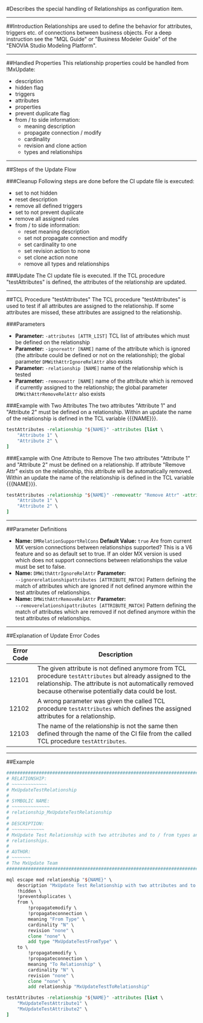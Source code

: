 <!--
 *
 *  This file is part of MxUpdate <http://www.mxupdate.org>.
 *
 *  MxUpdate is a deployment tool for a PLM platform to handle
 *  administration objects as single update files (configuration item).
 *
 *  Copyright (C) 2008-2016 The MxUpdate Team
 *
 *  The Manual of MxUpdate is licensed under a CC BY-NC-SA 4.0 license
 *  (Creative Commons Attribution-NonCommercial-ShareAlike 4.0 
 *  International 4.0 license).
 *
 *  You should have received a copy of the license along with this
 *  work. If not, see <http://creativecommons.org/licenses/by-nc-sa/4.0/>.
 *
-->

#Describes the special handling of Relationships as configuration item.

----
##Introduction
Relationships are used to define the behavior for attributes, triggers etc. of
connections between business objects. For a deep instruction see the "MQL Guide"
or "Business Modeler Guide" of the "ENOVIA Studio Modeling Platform".

----
##Handled Properties
This relationship properties could be handled from !MxUpdate:
 * description
 * hidden flag
 * triggers
 * attributes
 * properties
 * prevent duplicate flag
 * from / to side information:
    * meaning description
    * propagate connection / modify
    * cardinality
    * revision and clone action
    * types and relationships

----
##Steps of the Update Flow

###Cleanup
Following steps are done before the CI update file is executed:
 * set to not hidden
 * reset description
 * remove all defined triggers
 * set to not prevent duplicate
 * remove all assigned rules
 * from / to side information:
    * reset meaning description
    * set not propagate connection and modify
    * set cardinality to one
    * set revision action to none
    * set clone action none
    * remove all types and relationships

###Update
The CI update file is executed. If the TCL procedure "testAttributes" is
defined, the attributes of the relationship are updated.

----

##TCL Procedure "testAttributes"
The TCL procedure "testAttributes" is used to test if all attributes are
assigned to the relationship. If some attributes are missed, these attributes
are assigned to the relationship.

###Parameters
*   **Parameter:** `‑attributes [ATTR_LIST]`
    TCL list of attributes which must be defined on the relationship
*   **Parameter:** `‑ignoreattr [NAME]`
    name of the attribute which is ignored (the attribute could be defined or not on the relationship); the global parameter `DMWithAttrIgnoreRelAttr` also exists
*   **Parameter:** `‑relationship [NAME]`
    name of the relationship which is tested
*   **Parameter:** `‑removeattr [NAME]`
    name of the attribute which is removed if currently assigned to the relationship; the global parameter `DMWithAttrRemoveRelAttr` also exists

###Example with Two Attributes
The two attributes "Attribute 1" and "Attribute 2" must be defined on a
relationship. Within an update the name of the relationship is defined in the
TCL variable {{{NAME}}}.
```TCL
testAttributes -relationship "${NAME}" -attributes [list \
    "Attribute 1" \
    "Attribute 2" \
]
```

###Example with One Attribute to Remove
The two attributes "Attribute 1" and "Attribute 2" must be defined on a
relationship. If attribute "Remove Attr" exists on the relationship, this
attribute will be automatically removed. Within an update the name of the
relationship is defined in the TCL variable {{{NAME}}}.
```TCL
testAttributes -relationship "${NAME}" -removeattr "Remove Attr" -attributes [list \
    "Attribute 1" \
    "Attribute 2" \
]
```

----
##Parameter Definitions
*   **Name:** `DMRelationSupportRelCons`
    **Default Value:** `true`
    Are from current MX version connections between relationships supported? This is a V6 feature and so as default set to true. If an older MX version is used which does not support connections between relationships the value must be set to false.
*   **Name:** `DMWithAttrIgnoreRelAttr`
    **Parameter:** `‑‑ignorerelationshipattributes [ATTRIBUTE_MATCH]` 
    Pattern defining the match of attributes which are ignored if not defined anymore within the test attributes of relationships.
*   **Name:** `DMWithAttrRemoveRelAttr`
    **Parameter:** `‑‑removerelationshipattributes [ATTRIBUTE_MATCH]` 
    Pattern defining the match of attributes which are removed if not defined anymore within the test attributes of relationships.

----
##Explanation of Update Error Codes

Error Code | Description
-----------|------------
12101      | The given attribute is not defined anymore from TCL procedure `testAttributes` but already assigned to the relationship. The attribute is not automatically removed because otherwise potentially data could be lost.
12102      | A wrong parameter was given the called TCL procedure `testAttributes` which defines the assigned attributes for a relationship.
12103      | The name of the relationship is not the same then defined through the name of the CI file from the called TCL procedure `testAttributes`.

----

##Example
```TCL
################################################################################
# RELATIONSHIP:
# ~~~~~~~~~~~~~
# MxUpdateTestRelationship
#
# SYMBOLIC NAME:
# ~~~~~~~~~~~~~~
# relationship_MxUpdateTestRelationship
#
# DESCRIPTION:
# ~~~~~~~~~~~~
# MxUpdate Test Relationship with two attributes and to / from types and
# relationships.
#
# AUTHOR:
# ~~~~~~~
# The MxUpdate Team
################################################################################

mql escape mod relationship "${NAME}" \
    description "MxUpdate Test Relationship with two attributes and to / from types and relationships." \
    !hidden \
    !preventduplicates \
    from \
        !propagatemodify \
        !propagateconnection \
        meaning "From Type" \
        cardinality "N" \
        revision "none" \
        clone "none" \
        add type "MxUpdateTestFromType" \
    to \
        !propagatemodify \
        !propagateconnection \
        meaning "To Relationship" \
        cardinality "N" \
        revision "none" \
        clone "none" \
        add relationship "MxUpdateTestToRelationship"

testAttributes -relationship "${NAME}" -attributes [list \
    "MxUpdateTestAttribute1" \
    "MxUpdateTestAttribute2" \
]
```
